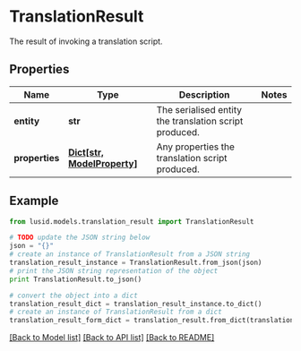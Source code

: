 # TranslationResult

The result of invoking a translation script.

## Properties
Name | Type | Description | Notes
------------ | ------------- | ------------- | -------------
**entity** | **str** | The serialised entity the translation script produced. | 
**properties** | [**Dict[str, ModelProperty]**](ModelProperty.md) | Any properties the translation script produced. | 

## Example

```python
from lusid.models.translation_result import TranslationResult

# TODO update the JSON string below
json = "{}"
# create an instance of TranslationResult from a JSON string
translation_result_instance = TranslationResult.from_json(json)
# print the JSON string representation of the object
print TranslationResult.to_json()

# convert the object into a dict
translation_result_dict = translation_result_instance.to_dict()
# create an instance of TranslationResult from a dict
translation_result_form_dict = translation_result.from_dict(translation_result_dict)
```
[[Back to Model list]](../README.md#documentation-for-models) [[Back to API list]](../README.md#documentation-for-api-endpoints) [[Back to README]](../README.md)


